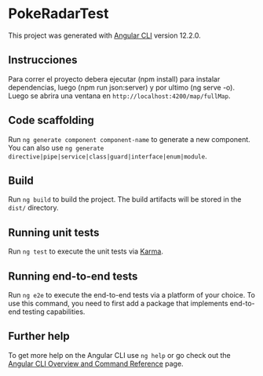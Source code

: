 # PokeRadarTest

This project was generated with [Angular CLI](https://github.com/angular/angular-cli) version 12.2.0.


## Instrucciones

Para correr el proyecto debera ejecutar (npm install) para instalar dependencias, luego (npm run json:server) y por ultimo (ng serve -o). Luego se abrira una ventana en `http://localhost:4200/map/fullMap`.

## Code scaffolding

Run `ng generate component component-name` to generate a new component. You can also use `ng generate directive|pipe|service|class|guard|interface|enum|module`.

## Build

Run `ng build` to build the project. The build artifacts will be stored in the `dist/` directory.

## Running unit tests

Run `ng test` to execute the unit tests via [Karma](https://karma-runner.github.io).

## Running end-to-end tests

Run `ng e2e` to execute the end-to-end tests via a platform of your choice. To use this command, you need to first add a package that implements end-to-end testing capabilities.

## Further help

To get more help on the Angular CLI use `ng help` or go check out the [Angular CLI Overview and Command Reference](https://angular.io/cli) page.
